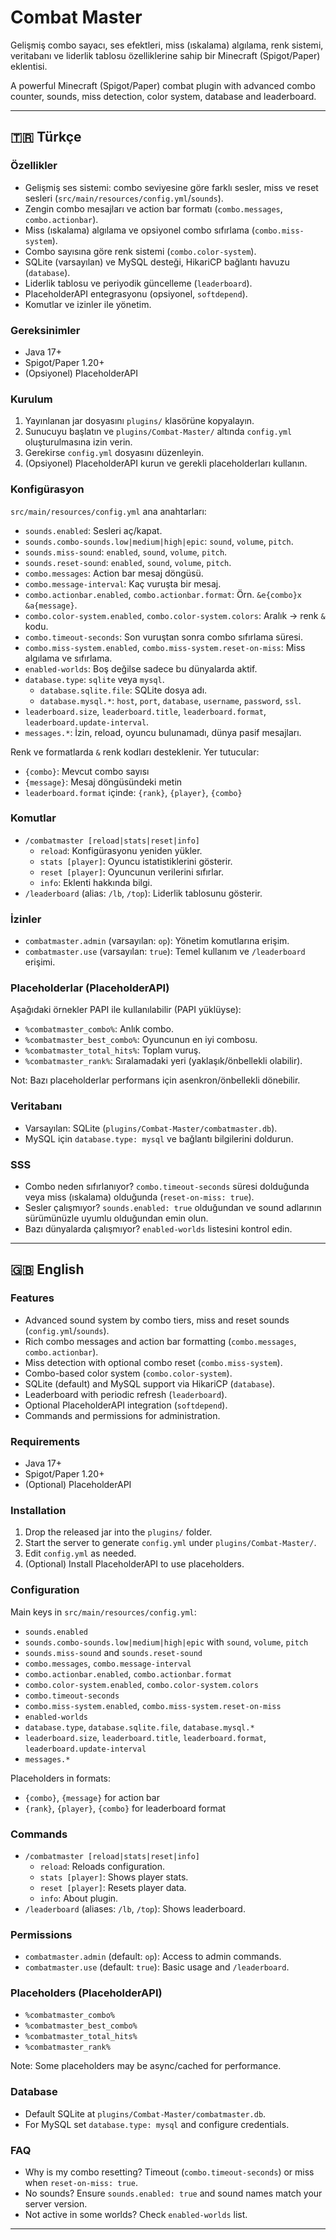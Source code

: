 # Combat Master

Gelişmiş combo sayacı, ses efektleri, miss (ıskalama) algılama, renk sistemi, veritabanı ve liderlik tablosu özelliklerine sahip bir Minecraft (Spigot/Paper) eklentisi.

A powerful Minecraft (Spigot/Paper) combat plugin with advanced combo counter, sounds, miss detection, color system, database and leaderboard.

---

## 🇹🇷 Türkçe

### Özellikler
- Gelişmiş ses sistemi: combo seviyesine göre farklı sesler, miss ve reset sesleri (`src/main/resources/config.yml`/`sounds`).
- Zengin combo mesajları ve action bar formatı (`combo.messages`, `combo.actionbar`).
- Miss (ıskalama) algılama ve opsiyonel combo sıfırlama (`combo.miss-system`).
- Combo sayısına göre renk sistemi (`combo.color-system`).
- SQLite (varsayılan) ve MySQL desteği, HikariCP bağlantı havuzu (`database`).
- Liderlik tablosu ve periyodik güncelleme (`leaderboard`).
- PlaceholderAPI entegrasyonu (opsiyonel, `softdepend`).
- Komutlar ve izinler ile yönetim.

### Gereksinimler
- Java 17+
- Spigot/Paper 1.20+
- (Opsiyonel) PlaceholderAPI

### Kurulum
1. Yayınlanan jar dosyasını `plugins/` klasörüne kopyalayın.
2. Sunucuyu başlatın ve `plugins/Combat-Master/` altında `config.yml` oluşturulmasına izin verin.
3. Gerekirse `config.yml` dosyasını düzenleyin.
4. (Opsiyonel) PlaceholderAPI kurun ve gerekli placeholderları kullanın.

### Konfigürasyon
`src/main/resources/config.yml` ana anahtarları:
- `sounds.enabled`: Sesleri aç/kapat.
- `sounds.combo-sounds.low|medium|high|epic`: `sound`, `volume`, `pitch`.
- `sounds.miss-sound`: `enabled`, `sound`, `volume`, `pitch`.
- `sounds.reset-sound`: `enabled`, `sound`, `volume`, `pitch`.
- `combo.messages`: Action bar mesaj döngüsü.
- `combo.message-interval`: Kaç vuruşta bir mesaj.
- `combo.actionbar.enabled`, `combo.actionbar.format`: Örn. `&e{combo}x &a{message}`.
- `combo.color-system.enabled`, `combo.color-system.colors`: Aralık -> renk `&` kodu.
- `combo.timeout-seconds`: Son vuruştan sonra combo sıfırlama süresi.
- `combo.miss-system.enabled`, `combo.miss-system.reset-on-miss`: Miss algılama ve sıfırlama.
- `enabled-worlds`: Boş değilse sadece bu dünyalarda aktif.
- `database.type`: `sqlite` veya `mysql`.
  - `database.sqlite.file`: SQLite dosya adı.
  - `database.mysql.*`: `host`, `port`, `database`, `username`, `password`, `ssl`.
- `leaderboard.size`, `leaderboard.title`, `leaderboard.format`, `leaderboard.update-interval`.
- `messages.*`: İzin, reload, oyuncu bulunamadı, dünya pasif mesajları.

Renk ve formatlarda `&` renk kodları desteklenir. Yer tutucular:
- `{combo}`: Mevcut combo sayısı
- `{message}`: Mesaj döngüsündeki metin
- `leaderboard.format` içinde: `{rank}`, `{player}`, `{combo}`

### Komutlar
- `/combatmaster [reload|stats|reset|info]`
  - `reload`: Konfigürasyonu yeniden yükler.
  - `stats [player]`: Oyuncu istatistiklerini gösterir.
  - `reset [player]`: Oyuncunun verilerini sıfırlar.
  - `info`: Eklenti hakkında bilgi.
- `/leaderboard` (alias: `/lb`, `/top`): Liderlik tablosunu gösterir.

### İzinler
- `combatmaster.admin` (varsayılan: `op`): Yönetim komutlarına erişim.
- `combatmaster.use` (varsayılan: `true`): Temel kullanım ve `/leaderboard` erişimi.

### Placeholderlar (PlaceholderAPI)
Aşağıdaki örnekler PAPI ile kullanılabilir (PAPI yüklüyse):
- `%combatmaster_combo%`: Anlık combo.
- `%combatmaster_best_combo%`: Oyuncunun en iyi combosu.
- `%combatmaster_total_hits%`: Toplam vuruş.
- `%combatmaster_rank%`: Sıralamadaki yeri (yaklaşık/önbellekli olabilir).

Not: Bazı placeholderlar performans için asenkron/önbellekli dönebilir.

### Veritabanı
- Varsayılan: SQLite (`plugins/Combat-Master/combatmaster.db`).
- MySQL için `database.type: mysql` ve bağlantı bilgilerini doldurun.

### SSS
- Combo neden sıfırlanıyor? `combo.timeout-seconds` süresi dolduğunda veya miss (ıskalama) olduğunda (`reset-on-miss: true`).
- Sesler çalışmıyor? `sounds.enabled: true` olduğundan ve sound adlarının sürümünüzle uyumlu olduğundan emin olun.
- Bazı dünyalarda çalışmıyor? `enabled-worlds` listesini kontrol edin.

---

## 🇬🇧 English

### Features
- Advanced sound system by combo tiers, miss and reset sounds (`config.yml`/`sounds`).
- Rich combo messages and action bar formatting (`combo.messages`, `combo.actionbar`).
- Miss detection with optional combo reset (`combo.miss-system`).
- Combo-based color system (`combo.color-system`).
- SQLite (default) and MySQL support via HikariCP (`database`).
- Leaderboard with periodic refresh (`leaderboard`).
- Optional PlaceholderAPI integration (`softdepend`).
- Commands and permissions for administration.

### Requirements
- Java 17+
- Spigot/Paper 1.20+
- (Optional) PlaceholderAPI

### Installation
1. Drop the released jar into the `plugins/` folder.
2. Start the server to generate `config.yml` under `plugins/Combat-Master/`.
3. Edit `config.yml` as needed.
4. (Optional) Install PlaceholderAPI to use placeholders.

### Configuration
Main keys in `src/main/resources/config.yml`:
- `sounds.enabled`
- `sounds.combo-sounds.low|medium|high|epic` with `sound`, `volume`, `pitch`
- `sounds.miss-sound` and `sounds.reset-sound`
- `combo.messages`, `combo.message-interval`
- `combo.actionbar.enabled`, `combo.actionbar.format`
- `combo.color-system.enabled`, `combo.color-system.colors`
- `combo.timeout-seconds`
- `combo.miss-system.enabled`, `combo.miss-system.reset-on-miss`
- `enabled-worlds`
- `database.type`, `database.sqlite.file`, `database.mysql.*`
- `leaderboard.size`, `leaderboard.title`, `leaderboard.format`, `leaderboard.update-interval`
- `messages.*`

Placeholders in formats:
- `{combo}`, `{message}` for action bar
- `{rank}`, `{player}`, `{combo}` for leaderboard format

### Commands
- `/combatmaster [reload|stats|reset|info]`
  - `reload`: Reloads configuration.
  - `stats [player]`: Shows player stats.
  - `reset [player]`: Resets player data.
  - `info`: About plugin.
- `/leaderboard` (aliases: `/lb`, `/top`): Shows leaderboard.

### Permissions
- `combatmaster.admin` (default: `op`): Access to admin commands.
- `combatmaster.use` (default: `true`): Basic usage and `/leaderboard`.

### Placeholders (PlaceholderAPI)
- `%combatmaster_combo%`
- `%combatmaster_best_combo%`
- `%combatmaster_total_hits%`
- `%combatmaster_rank%`

Note: Some placeholders may be async/cached for performance.

### Database
- Default SQLite at `plugins/Combat-Master/combatmaster.db`.
- For MySQL set `database.type: mysql` and configure credentials.

### FAQ
- Why is my combo resetting? Timeout (`combo.timeout-seconds`) or miss when `reset-on-miss: true`.
- No sounds? Ensure `sounds.enabled: true` and sound names match your server version.
- Not active in some worlds? Check `enabled-worlds` list.

---

